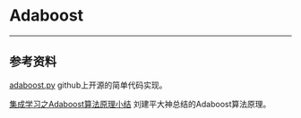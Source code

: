 # Adaboost

---
## 参考资料

[adaboost.py](https://gist.github.com/tristanwietsma/5486024) github上开源的简单代码实现。

[集成学习之Adaboost算法原理小结](https://www.cnblogs.com/pinard/p/6133937.html) 刘建平大神总结的Adaboost算法原理。
